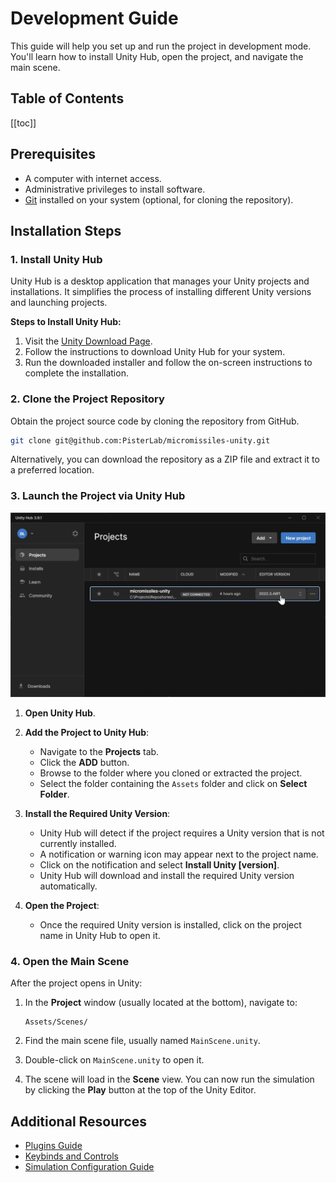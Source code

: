 # Development Guide

This guide will help you set up and run the project in development mode.
You'll learn how to install Unity Hub, open the project, and navigate the main scene.

## Table of Contents

[[toc]]

## Prerequisites

- A computer with internet access.
- Administrative privileges to install software.
- [Git](https://git-scm.com/downloads) installed on your system (optional, for cloning the repository).

## Installation Steps

### 1. Install Unity Hub

Unity Hub is a desktop application that manages your Unity projects and installations.
It simplifies the process of installing different Unity versions and launching projects.

**Steps to Install Unity Hub:**

1. Visit the [Unity Download Page](https://unity.com/download).
2. Follow the instructions to download Unity Hub for your system.
3. Run the downloaded installer and follow the on-screen instructions to complete the installation.

### 2. Clone the Project Repository

Obtain the project source code by cloning the repository from GitHub.

```bash
git clone git@github.com:PisterLab/micromissiles-unity.git
```
Alternatively, you can download the repository as a ZIP file and extract it to a preferred location.

### 3. Launch the Project via Unity Hub

![Unity Hub](./images/unity_hub.png)

1. **Open Unity Hub**.

2. **Add the Project to Unity Hub**:
   - Navigate to the **Projects** tab.
   - Click the **ADD** button.
   - Browse to the folder where you cloned or extracted the project.
   - Select the folder containing the `Assets` folder and click on **Select Folder**.

3. **Install the Required Unity Version**:
   - Unity Hub will detect if the project requires a Unity version that is not currently installed.
   - A notification or warning icon may appear next to the project name.
   - Click on the notification and select **Install Unity [version]**.
   - Unity Hub will download and install the required Unity version automatically.

4. **Open the Project**:
   - Once the required Unity version is installed, click on the project name in Unity Hub to open it.

### 4. Open the Main Scene

After the project opens in Unity:

1. In the **Project** window (usually located at the bottom), navigate to:

   ```
   Assets/Scenes/
   ```

2. Find the main scene file, usually named `MainScene.unity`.

3. Double-click on `MainScene.unity` to open it.

4. The scene will load in the **Scene** view. You can now run the simulation by clicking the **Play** button at the top of the Unity Editor.

## Additional Resources

- [Plugins Guide](./Plugins_Guide.md)
- [Keybinds and Controls](./Keybinds_and_Controls.md)
- [Simulation Configuration Guide](./Simulation_Configuration_Guide.md)
